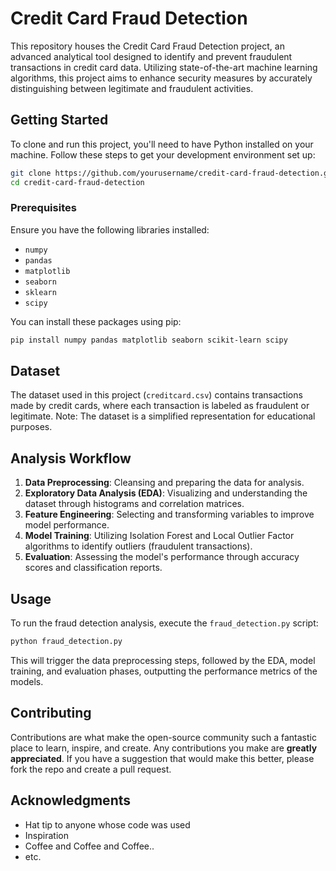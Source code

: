 

# Credit Card Fraud Detection

This repository houses the Credit Card Fraud Detection project, an advanced analytical tool designed to identify and prevent fraudulent transactions in credit card data. Utilizing state-of-the-art machine learning algorithms, this project aims to enhance security measures by accurately distinguishing between legitimate and fraudulent activities.

## Getting Started

To clone and run this project, you'll need to have Python installed on your machine. Follow these steps to get your development environment set up:

```bash
git clone https://github.com/yourusername/credit-card-fraud-detection.git
cd credit-card-fraud-detection
```

### Prerequisites

Ensure you have the following libraries installed:

- `numpy`
- `pandas`
- `matplotlib`
- `seaborn`
- `sklearn`
- `scipy`

You can install these packages using pip:

```bash
pip install numpy pandas matplotlib seaborn scikit-learn scipy
```

## Dataset

The dataset used in this project (`creditcard.csv`) contains transactions made by credit cards, where each transaction is labeled as fraudulent or legitimate. Note: The dataset is a simplified representation for educational purposes.

## Analysis Workflow

1. **Data Preprocessing**: Cleansing and preparing the data for analysis.
2. **Exploratory Data Analysis (EDA)**: Visualizing and understanding the dataset through histograms and correlation matrices.
3. **Feature Engineering**: Selecting and transforming variables to improve model performance.
4. **Model Training**: Utilizing Isolation Forest and Local Outlier Factor algorithms to identify outliers (fraudulent transactions).
5. **Evaluation**: Assessing the model's performance through accuracy scores and classification reports.

## Usage

To run the fraud detection analysis, execute the `fraud_detection.py` script:

```bash
python fraud_detection.py
```

This will trigger the data preprocessing steps, followed by the EDA, model training, and evaluation phases, outputting the performance metrics of the models.

## Contributing

Contributions are what make the open-source community such a fantastic place to learn, inspire, and create. Any contributions you make are **greatly appreciated**. If you have a suggestion that would make this better, please fork the repo and create a pull request.

## Acknowledgments

- Hat tip to anyone whose code was used
- Inspiration
- Coffee and Coffee and Coffee..
- etc.



